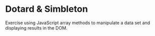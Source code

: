 # Dotard & Simbleton

Exercise using JavaScript array methods to manipulate a data set and displaying results in the DOM.